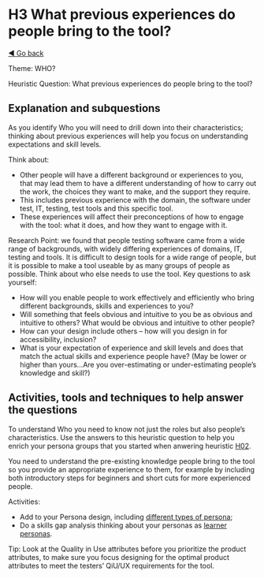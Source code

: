 # H3 What previous experiences do people bring to the tool?
[◄ Go back](README.md)

Theme: WHO?

Heuristic Question: What previous experiences do people bring to the tool?

## Explanation and subquestions
As you identify Who you will need to drill down into their characteristics; thinking about previous experiences will help you focus on understanding expectations and skill levels.

Think about: 
- Other people will have a different background or experiences to you, that may lead them to have a different understanding of how to carry out the work, the choices they want to make, and the support they require. 
- This includes previous experience with the domain, the software under test, IT, testing, test tools and this specific tool. 
- These experiences will affect their preconceptions of how to engage with the tool: what it does, and how they want to engage with it.

Research Point: we found that people testing software came from a wide range of backgrounds, with widely differing experiences of domains, IT, testing and tools.
It is difficult to design tools for a wide range of people, but it is possible to make a tool useable by as many groups of people as possible. Think about who else needs to use the tool.
Key questions to ask yourself:
- How will you enable people to work effectively and efficiently who bring different backgrounds, skills and experiences to you? 
- Will something that feels obvious and intuitive to you be as obvious and intuitive to others? What would be obvious and intuitive to other people?
- How can your design include others – how will you design in for accessibility, inclusion?
- What is your expectation of experience and skill levels and does that match the actual skills and experience people have? (May be lower or higher than yours…Are you over-estimating or under-estimating people’s knowledge and skill?)

## Activities, tools and techniques to help answer the questions

To understand Who you need to know not just the roles but also people’s characteristics. Use the answers to this heuristic question to help you enrich your persona groups that you started when anwering heuristic [H02](H02-Who-will-use-or-be-affected-b-this-tool.md).

You need to understand the pre-existing knowledge people bring to the tool so you provide an appropriate experience to them, for example by including both introductory steps for beginners and short cuts for more experienced people.

Activities:
-	Add to your Persona design, including [different types of persona](https://www.interaction-design.org/literature/article/personas-why-and-how-you-should-use-them);
-	Do a skills gap analysis thinking about your personas as [learner personas](https://corporate.britishcouncil.org/insights/evolving-role-learner-personas).

Tip: Look at the Quality in Use attributes before you prioritize the product attributes, to make sure you focus designing for the optimal product attributes to meet the testers’ QiU/UX requirements for the tool.
